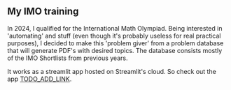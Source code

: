 ## My IMO training
In 2024, I qualified for the International Math Olympiad.
Being interested in 'automating' and stuff (even though
it's probably useless for real practical purposes), I
decided to make this 'problem giver' from a problem
database that will generate PDF's with desired topics.
The database consists mostly of the IMO Shortlists from
previous years.

It works as a streamlit app hosted on Streamlit's cloud.
So check out the app [TODO_ADD_LINK](https://www.youtube.com/watch?v=dQw4w9WgXcQ).